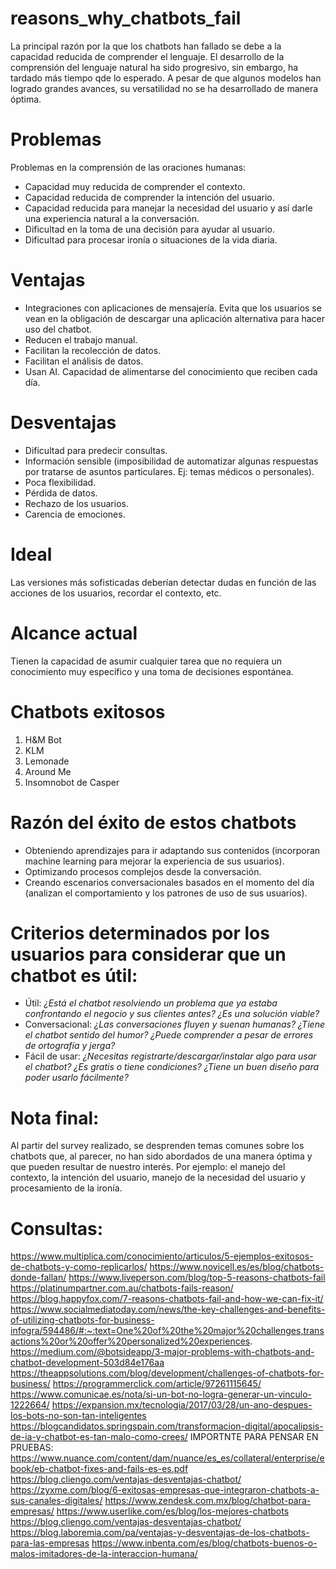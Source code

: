 # reasons_why_chatbots_fail
La principal razón por la que los chatbots han fallado se debe a la capacidad reducida de comprender el lenguaje. El desarrollo de la comprensión del
lenguaje natural ha sido progresivo, sin embargo, ha tardado más tiempo qde lo esperado.
A pesar de que algunos modelos han logrado grandes avances, su versatilidad no se ha desarrollado de manera óptima. 


# Problemas
Problemas en la comprensión de las oraciones humanas:
- Capacidad muy reducida de comprender el contexto.
- Capacidad reducida de comprender la intención del usuario.
- Capacidad reducida para  manejar la necesidad del usuario y así darle una experiencia natural a la conversación. 
- Dificultad en la toma de una decisión para ayudar al usuario. 
- Dificultad para procesar ironía o situaciones de la vida diaria.


# Ventajas
- Integraciones con aplicaciones de mensajería. Evita que los usuarios se vean en la obligación de descargar una aplicación alternativa para hacer uso del chatbot. 
- Reducen el trabajo manual. 
- Facilitan la recolección de datos.
- Facilitan el análisis de datos.
- Usan AI. Capacidad de alimentarse del conocimiento que reciben cada día. 


# Desventajas
- Dificultad para predecir consultas. 
- Información sensible (imposibilidad de automatizar algunas respuestas por tratarse de asuntos particulares. Ej: temas médicos o personales).
- Poca flexibilidad.
- Pérdida de datos.
- Rechazo de los usuarios. 
- Carencia de emociones.


# Ideal
Las versiones más sofisticadas deberían detectar dudas en función de las acciones de los usuarios, 
recordar el contexto, etc. 

# Alcance actual
Tienen la capacidad de asumir cualquier tarea que no requiera un conocimiento muy específico y una toma de decisiones
espontánea.


# Chatbots exitosos 
1. H&M Bot
2. KLM 
3. Lemonade
4. Around Me
5. Insomnobot de Casper 


# Razón del éxito de estos chatbots
- Obteniendo aprendizajes para ir adaptando sus contenidos (incorporan machine learning para mejorar la experiencia de sus usuarios).
- Optimizando procesos complejos desde la conversación.
- Creando escenarios conversacionales basados en el momento del día (analizan el comportamiento y los patrones de uso de sus usuarios).


# Criterios determinados por los usuarios para considerar que un chatbot es útil:
- Útil: *¿Está el chatbot resolviendo un problema que ya estaba confrontando el negocio y sus clientes antes? ¿Es una solución viable?*
- Conversacional: *¿Las conversaciones fluyen y suenan humanas? ¿Tiene el chatbot sentido del humor? ¿Puede comprender a pesar de errores de ortografía y jerga?*
- Fácil de usar: *¿Necesitas registrarte/descargar/instalar algo para usar el chatbot? ¿Es gratis o tiene condiciones? ¿Tiene un buen diseño para poder usarlo fácilmente?*

# Nota final: 
Al partir del survey realizado, se desprenden temas comunes sobre los chatbots que, al parecer, no han sido abordados de una manera óptima y que pueden resultar de nuestro interés. Por ejemplo: el manejo del contexto, la intención del usuario, manejo de la necesidad del usuario y procesamiento de la ironía.

# Consultas: 
https://www.multiplica.com/conocimiento/articulos/5-ejemplos-exitosos-de-chatbots-y-como-replicarlos/
https://www.novicell.es/es/blog/chatbots-donde-fallan/
https://www.liveperson.com/blog/top-5-reasons-chatbots-fail
https://platinumpartner.com.au/chatbots-fails-reason/
https://blog.happyfox.com/7-reasons-chatbots-fail-and-how-we-can-fix-it/
https://www.socialmediatoday.com/news/the-key-challenges-and-benefits-of-utilizing-chatbots-for-business-infogra/594486/#:~:text=One%20of%20the%20major%20challenges,transactions%20or%20offer%20personalized%20experiences.
https://medium.com/@botsideapp/3-major-problems-with-chatbots-and-chatbot-development-503d84e176aa
https://theappsolutions.com/blog/development/challenges-of-chatbots-for-business/
https://programmerclick.com/article/97261115645/
https://www.comunicae.es/nota/si-un-bot-no-logra-generar-un-vinculo-1222664/
https://expansion.mx/tecnologia/2017/03/28/un-ano-despues-los-bots-no-son-tan-inteligentes
https://blogcandidatos.springspain.com/transformacion-digital/apocalipsis-de-ia-y-chatbot-es-tan-malo-como-crees/
IMPORTNTE PARA PENSAR EN PRUEBAS: https://www.nuance.com/content/dam/nuance/es_es/collateral/enterprise/ebook/eb-chatbot-fixes-and-fails-es-es.pdf
https://blog.cliengo.com/ventajas-desventajas-chatbot/
https://zyxme.com/blog/6-exitosas-empresas-que-integraron-chatbots-a-sus-canales-digitales/
https://www.zendesk.com.mx/blog/chatbot-para-empresas/
https://www.userlike.com/es/blog/los-mejores-chatbots
https://blog.cliengo.com/ventajas-desventajas-chatbot/
https://blog.laboremia.com/pa/ventajas-y-desventajas-de-los-chatbots-para-las-empresas
https://www.inbenta.com/es/blog/chatbots-buenos-o-malos-imitadores-de-la-interaccion-humana/

